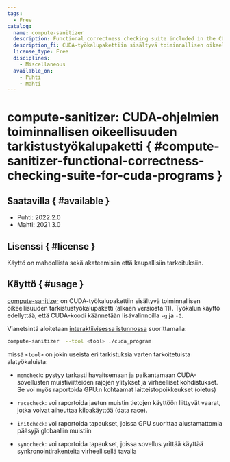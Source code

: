 ```yaml
---
tags:
  - Free
catalog:
  name: compute-sanitizer
  description: Functional correctness checking suite included in the CUDA toolkit
  description_fi: CUDA-työkalupakettiin sisältyvä toiminnallisen oikeellisuuden tarkistustyökalupaketti
  license_type: Free
  disciplines:
    - Miscellaneous
  available_on:
    - Puhti
    - Mahti
---
```


# compute-sanitizer: CUDA-ohjelmien toiminnallisen oikeellisuuden tarkistustyökalupaketti { #compute-sanitizer-functional-correctness-checking-suite-for-cuda-programs }

## Saatavilla { #available }

- Puhti: 2022.2.0
- Mahti: 2021.3.0

## Lisenssi { #license }

Käyttö on mahdollista sekä akateemisiin että kaupallisiin tarkoituksiin.

## Käyttö { #usage }

[compute-sanitizer](https://docs.nvidia.com/cuda/compute-sanitizer/index.html) on CUDA-työkalupakettiin sisältyvä toiminnallisen oikeellisuuden tarkistustyökalupaketti (alkaen versiosta 11).
Työkalun käyttö edellyttää, että CUDA-koodi käännetään lisävalinnoilla `-g` ja `-G`.

Vianetsintä aloitetaan [interaktiivisessa istunnossa](../computing/running/interactive-usage.md)
suorittamalla:

```bash
compute-sanitizer  --tool <tool> ./cuda_program
```

missä `<tool>` on jokin useista eri tarkistuksia varten tarkoitetuista alatyökaluista:

* `memcheck`: pystyy tarkasti havaitsemaan ja paikantamaan CUDA-sovellusten muistiviitteiden rajojen ylitykset ja virheelliset kohdistukset. Se voi myös raportoida GPU:n kohtaamat laitteistopoikkeukset (oletus)

* `racecheck`: voi raportoida jaetun muistin tietojen käyttöön liittyvät vaarat, jotka voivat aiheuttaa kilpakäyttöä (data race).

* `initcheck`: voi raportoida tapaukset, joissa GPU suorittaa alustamattomia pääsyjä globaaliin muistiin

* `synccheck`: voi raportoida tapaukset, joissa sovellus yrittää käyttää synkronointirakenteita virheellisellä tavalla
